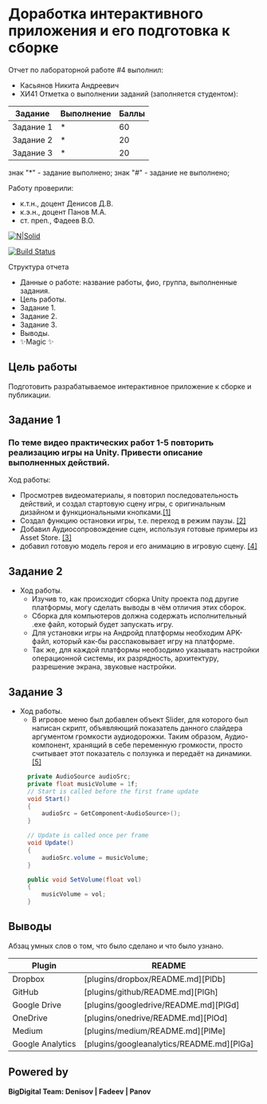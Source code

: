 # Доработка интерактивного приложения и его подготовка к сборке
Отчет по лабораторной работе #4 выполнил:
- Касьянов Никита Андреевич
- ХИ41
Отметка о выполнении заданий (заполняется студентом):

| Задание | Выполнение | Баллы |
| ------ | ------ | ------ |
| Задание 1 | * | 60 |
| Задание 2 | * | 20 |
| Задание 3 | * | 20 |

знак "*" - задание выполнено; знак "#" - задание не выполнено;

Работу проверили:
- к.т.н., доцент Денисов Д.В.
- к.э.н., доцент Панов М.А.
- ст. преп., Фадеев В.О.

[![N|Solid](https://cldup.com/dTxpPi9lDf.thumb.png)](https://nodesource.com/products/nsolid)

[![Build Status](https://travis-ci.org/joemccann/dillinger.svg?branch=master)](https://travis-ci.org/joemccann/dillinger)

Структура отчета

- Данные о работе: название работы, фио, группа, выполненные задания.
- Цель работы.
- Задание 1.
- Задание 2.
- Задание 3.
- Выводы.
- ✨Magic ✨

## Цель работы
 Подготовить разрабатываемое интерактивное приложение к сборке и публикации.
## Задание 1
### По теме видео практических работ 1-5 повторить реализацию игры на Unity. Привести описание выполненных действий.
Ход работы:
  - Просмотрев видеоматериалы, я повторил последовательность действий, и создал стартовую сцену игры, с оригинальным дизайном и функциональными кнопками.[[1]]()
  - Создал функцию остановки игры, т.е. переход в режим паузы. [[2]]()
  - Добавил Аудиосопровождение сцен, используя готовые примеры из Asset Store. [[3]]()
  - добавил готовую модель героя и его анимацию в игровую сцену. [[4]]()
    
  
## Задание 2
  - Ход работы.
    - Изучив то, как происходит сборка Unity проекта под другие платформы, могу сделать выводы в чём отличия этих сборок.
    - Сборка для компьютеров должна содержать исполнительный .exe файл, который будет запускать игру.
    - Для установки игры на Андройд платформы необходим APK-файл, который как-бы расспаковывает игру на платформе.
    - Так же, для каждой платформы необзодимо указывать настройки операционной системы, их разрядность, архитектуру, разрешение экрана, звуковые настройки.


## Задание 3
  - Ход работы.
    - В игровое меню был добавлен объект Slider, для которого был написан скрипт, объявляющий показатель данного слайдера аргументом громкости аудиодорожки. Таким образом, Аудио-компонент, хранящий в себе переменную громкости, просто считывает этот показатель с ползунка и передаёт на динамики. [[5]]()
    ```c#
      private AudioSource audioSrc;
      private float musicVolume = 1f;
      // Start is called before the first frame update
      void Start()
      {
          audioSrc = GetComponent<AudioSource>();
      }

      // Update is called once per frame
      void Update()
      {
          audioSrc.volume = musicVolume;
      }

      public void SetVolume(float vol)
      {
          musicVolume = vol;
      }
    ```

## Выводы

Абзац умных слов о том, что было сделано и что было узнано.

| Plugin | README |
| ------ | ------ |
| Dropbox | [plugins/dropbox/README.md][PlDb] |
| GitHub | [plugins/github/README.md][PlGh] |
| Google Drive | [plugins/googledrive/README.md][PlGd] |
| OneDrive | [plugins/onedrive/README.md][PlOd] |
| Medium | [plugins/medium/README.md][PlMe] |
| Google Analytics | [plugins/googleanalytics/README.md][PlGa] |

## Powered by

**BigDigital Team: Denisov | Fadeev | Panov**
